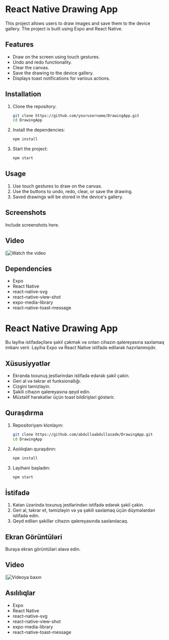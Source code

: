 # React Native Drawing App

This project allows users to draw images and save them to the device gallery. The project is built using Expo and React Native.

## Features

- Draw on the screen using touch gestures.
- Undo and redo functionality.
- Clear the canvas.
- Save the drawing to the device gallery.
- Displays toast notifications for various actions.

## Installation

1. Clone the repository:
   ```bash
   git clone https://github.com/yourusername/DrawingApp.git
   cd DrawingApp
   ```

2. Install the dependencies:
   ```bash
   npm install
   ```

3. Start the project:
   ```bash
   npm start
   ```

## Usage

1. Use touch gestures to draw on the canvas.
2. Use the buttons to undo, redo, clear, or save the drawing.
3. Saved drawings will be stored in the device's gallery.

## Screenshots

Include screenshots here.

## Video

[![Watch the video](gemoo.com/tools/upload-video/share/674324472127959040?codeId=vzap9Xxm2ZWa0&card=674324468206239744&origin=videolinkgenerator)

## Dependencies

- Expo
- React Native
- react-native-svg
- react-native-view-shot
- expo-media-library
- react-native-toast-message


# React Native Drawing App

Bu layihə istifadəçilərə şəkil çəkmək və onları cihazın qalereyasına saxlamaq imkanı verir. Layihə Expo və React Native istifadə edilərək hazırlanmışdır.

## Xüsusiyyətlər

- Ekranda toxunuş jestlərindən istifadə edərək şəkil çəkin.
- Geri al və təkrar et funksionallığı.
- Cizgini təmizləyin.
- Şəkili cihazın qalereyasına qeyd edin.
- Müxtəlif hərəkətlər üçün toast bildirişləri göstərir.

## Quraşdırma

1. Repositoriyanı klonlayın:
   ```bash
   git clone https://github.com/abdullaabdullazade/DrawingApp.git
   cd DrawingApp
   ```

2. Asılılıqları quraşdırın:
   ```bash
   npm install
   ```

3. Layihəni başladın:
   ```bash
   npm start
   ```

## İstifadə

1. Kətan üzərində toxunuş jestlərindən istifadə edərək şəkil çəkin.
2. Geri al, təkrar et, təmizləyin və ya şəkili saxlamaq üçün düymələrdən istifadə edin.
3. Qeyd edilən şəkillər cihazın qalereyasında saxlanılacaq.

## Ekran Görüntüləri

Buraya ekran görüntüləri əlavə edin.

## Video

[![Videoya baxın](gemoo.com/tools/upload-video/share/674324472127959040?codeId=vzap9Xxm2ZWa0&card=674324468206239744&origin=videolinkgenerator)

## Asılılıqlar

- Expo
- React Native
- react-native-svg
- react-native-view-shot
- expo-media-library
- react-native-toast-message
